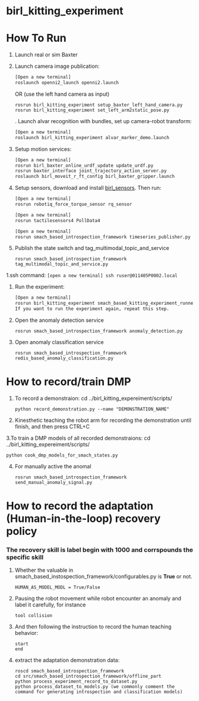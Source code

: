 # birl_kitting_experiment

# How To Run

1. Launch real or sim Baxter

1. Launch camera image publication:

    ```bash
    [Open a new terminal]
    roslaunch openni2_launch openni2.launch
    ```
    OR (use the left hand camera as input) 
    ```
    rosrun birl_kitting_experiment setup_baxter_left_hand_camera.py
    rosrun birl_kitting_experiment set_left_arm2static_pose.py
    ```

    . Launch alvar recognition with bundles, set up camera-robot transform:

    ```bash
    [Open a new terminal]
    roslaunch birl_kitting_experiment alvar_marker_demo.launch
    ```

1. Setup motion services:

    ```bash
    [Open a new terminal]
    rosrun birl_baxter_online_urdf_update update_urdf.py
    rosrun baxter_interface joint_trajectory_action_server.py
    roslaunch birl_moveit_r_ft_config birl_baxter_gripper.launch
    ```

1. Setup sensors, download and install [birl_sensors](https://github.com/birlrobotics/birl_sensors.git). Then run:

    ```bash
    [Open a new terminal]
    rosrun robotiq_force_torque_sensor rq_sensor
    
    [Open a new terminal]
    rosrun tactilesensors4 PollData4
    
    [Open a new terminal]
    rosrun smach_based_introspection_framework timeseries_publisher.py
    ```
    
1. Publish the state switch and tag_multimodal_topic_and_service
   ```
   rosrun smach_based_introspection_framework tag_multimodal_topic_and_service.py
   ```

1.ssh command:
    ```
    [open a new terminal]
     ssh ruser@011405P0002.local
    ```

1. Run the experiment:
    ```bash
    [Open a new terminal]
    rosrun birl_kitting_experiment smach_based_kitting_experiment_runner.py
    If you want to run the experiment again, repeat this step.
    ```

1. Open the anomaly detection service
   ```
   rosrun smach_based_introspection_framework anomaly_detection.py
   ```
   
1. Open anomaly classification service
   ```
   rosrun smach_based_introspection_framework redis_based_anomaly_classification.py
   ```

# How to record/train DMP
1. To record a demonstraion: cd ../birl_kitting_expereiment/scripts/
   ```
   python record_demonstration.py --name "DEMONSTRATION_NAME"
   ```
   
2. Kinesthetic teaching the robot arm for recording the demonstration until finish, and then press CTRL+C

3.To train a DMP models of all recorded demonstraions: cd ../birl_kitting_expereiment/scripts/
   ```
   python cook_dmp_models_for_smach_states.py
   ```
   
4. For manually active the anomal
   ```
   rosrun smach_based_introspection_framework send_manual_anomaly_signal.py
   ```
# How to record the adaptation (Human-in-the-loop) recovery policy
### The recovery skill is label begin with 1000 and corrspounds the specific skill
1. Whether the valuable in smach_based_instospection_framework/configurables.py is **True** or not.
   ```
   HUMAN_AS_MODEL_MODL = True/False
   ```
2. Pausing the robot movement while robot encounter an anomaly and label it carefully, for instance
   ```
   tool collision
   ```
3. And then following the instruction to record the human teaching behavior:
   ```
   start
   end
   ```
4. extract the adaptation demonstration data:
   ```
   roscd smach_based_introspection_framework
   cd src/smach_based_introspection_framework/offline_part
   python process_experiment_record_to_dataset.py
   python process_dataset_to_models.py (we commonly comment the command for generating introspection and classification models)
   ```

